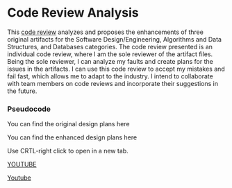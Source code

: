 # Code Review Analysis

This [code review](https://www.youtube.com/watch?v=IWou8g_Eeg4) analyzes and proposes the enhancements of three original artifacts for the Software Design/Engineering, Algorithms and Data Structures, and Databases categories. The code review presented is an individual code review, where I am the sole reviewer of the artifact files. Being the sole reviewer, I can analyze my faults and create plans for the issues in the artifacts. I can use this code review to accept my mistakes and fail fast, which allows me to adapt to the industry. I intend to collaborate with team members on code reviews and incorporate their suggestions in the future. 


### Pseudocode
You can find the original design plans here

You can find the enhanced design plans here






Use CRTL-right click to open in a new tab.

<a href="https://www.youtube.com/watch?v=IWou8g_Eeg4" target="_blank">YOUTUBE</a>



  [Youtube](https://www.youtube.com/watch?v=IWou8g_Eeg4)


